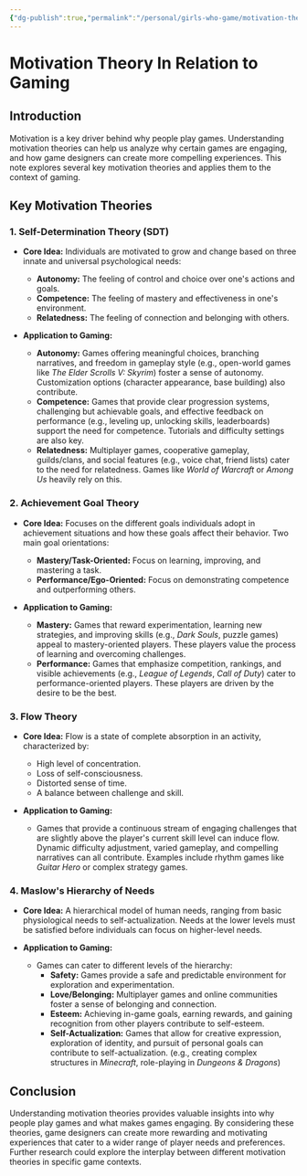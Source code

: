 ```yaml
---
{"dg-publish":true,"permalink":"/personal/girls-who-game/motivation-theory-in-relation-to-gaming/","dgPassFrontmatter":true}
---
```



# Motivation Theory In Relation to Gaming

## Introduction

Motivation is a key driver behind why people play games. Understanding motivation theories can help us analyze why certain games are engaging, and how game designers can create more compelling experiences. This note explores several key motivation theories and applies them to the context of gaming.

## Key Motivation Theories

### 1. Self-Determination Theory (SDT)

*   **Core Idea:** Individuals are motivated to grow and change based on three innate and universal psychological needs:
    *   **Autonomy:** The feeling of control and choice over one's actions and goals.
    *   **Competence:** The feeling of mastery and effectiveness in one's environment.
    *   **Relatedness:** The feeling of connection and belonging with others.

*   **Application to Gaming:**
    *   **Autonomy:** Games offering meaningful choices, branching narratives, and freedom in gameplay style (e.g., open-world games like *The Elder Scrolls V: Skyrim*) foster a sense of autonomy.  Customization options (character appearance, base building) also contribute.
    *   **Competence:** Games that provide clear progression systems, challenging but achievable goals, and effective feedback on performance (e.g., leveling up, unlocking skills, leaderboards) support the need for competence.  Tutorials and difficulty settings are also key.
    *   **Relatedness:** Multiplayer games, cooperative gameplay, guilds/clans, and social features (e.g., voice chat, friend lists) cater to the need for relatedness. Games like *World of Warcraft* or *Among Us* heavily rely on this.

### 2. Achievement Goal Theory

*   **Core Idea:** Focuses on the different goals individuals adopt in achievement situations and how these goals affect their behavior. Two main goal orientations:
    *   **Mastery/Task-Oriented:** Focus on learning, improving, and mastering a task.
    *   **Performance/Ego-Oriented:** Focus on demonstrating competence and outperforming others.

*   **Application to Gaming:**
    *   **Mastery:** Games that reward experimentation, learning new strategies, and improving skills (e.g., *Dark Souls*, puzzle games) appeal to mastery-oriented players. These players value the process of learning and overcoming challenges.
    *   **Performance:** Games that emphasize competition, rankings, and visible achievements (e.g., *League of Legends*, *Call of Duty*) cater to performance-oriented players. These players are driven by the desire to be the best.

### 3. Flow Theory

*   **Core Idea:** Flow is a state of complete absorption in an activity, characterized by:
    *   High level of concentration.
    *   Loss of self-consciousness.
    *   Distorted sense of time.
    *   A balance between challenge and skill.

*   **Application to Gaming:**
    *   Games that provide a continuous stream of engaging challenges that are slightly above the player's current skill level can induce flow.  Dynamic difficulty adjustment, varied gameplay, and compelling narratives can all contribute.  Examples include rhythm games like *Guitar Hero* or complex strategy games.

### 4. Maslow's Hierarchy of Needs

*   **Core Idea:** A hierarchical model of human needs, ranging from basic physiological needs to self-actualization. Needs at the lower levels must be satisfied before individuals can focus on higher-level needs.

*   **Application to Gaming:**
    *   Games can cater to different levels of the hierarchy:
        *   **Safety:** Games provide a safe and predictable environment for exploration and experimentation.
        *   **Love/Belonging:** Multiplayer games and online communities foster a sense of belonging and connection.
        *   **Esteem:** Achieving in-game goals, earning rewards, and gaining recognition from other players contribute to self-esteem.
        *   **Self-Actualization:** Games that allow for creative expression, exploration of identity, and pursuit of personal goals can contribute to self-actualization. (e.g., creating complex structures in *Minecraft*, role-playing in *Dungeons & Dragons*)

## Conclusion

Understanding motivation theories provides valuable insights into why people play games and what makes games engaging. By considering these theories, game designers can create more rewarding and motivating experiences that cater to a wider range of player needs and preferences. Further research could explore the interplay between different motivation theories in specific game contexts.
